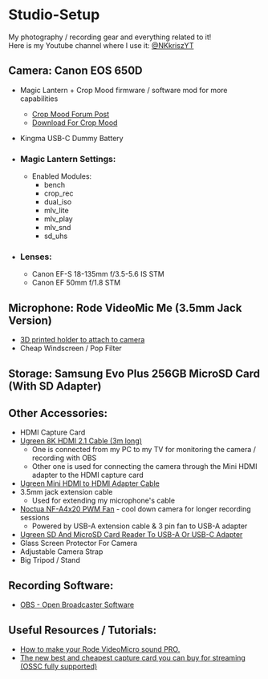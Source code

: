 # Studio-Setup
My photography / recording gear and everything related to it!  
Here is my Youtube channel where I use it: [@NKkriszYT](https://www.youtube.com/@NKkriszYT)

## Camera: Canon EOS 650D
- Magic Lantern + Crop Mood firmware / software mod for more capabilities
  - [Crop Mood Forum Post](https://www.magiclantern.fm/forum/index.php?topic=26851)
  - [Download For Crop Mood](https://bitbucket.org/bilal_fakhouri/crop-mood-builds/downloads/)
- Kingma USB-C Dummy Battery

- ### Magic Lantern Settings:
  - Enabled Modules:
    - bench
    - crop_rec
    - dual_iso
    - mlv_lite
    - mlv_play
    - mlv_snd
    - sd_uhs

- ### Lenses:
  - Canon EF-S 18-135mm f/3.5-5.6 IS STM
  - Canon EF 50mm f/1.8 STM

## Microphone: Rode VideoMic Me (3.5mm Jack Version)
- [3D printed holder to attach to camera](https://www.printables.com/model/298735-rode-videomic-me-hotshoe-coldshoe-adapter)
- Cheap Windscreen / Pop Filter

## Storage: Samsung Evo Plus 256GB MicroSD Card (With SD Adapter)

## Other Accessories:
- HDMI Capture Card
- [Ugreen 8K HDMI 2.1 Cable (3m long)](https://eu.ugreen.com/products/ugreen-hdmi-2-1-cable?variant=40513535737939)
  - One is connected from my PC to my TV for monitoring the camera / recording with OBS
  - Other one is used for connecting the camera through the Mini HDMI adapter to the HDMI capture card
- [Ugreen Mini HDMI to HDMI Adapter Cable](https://eu.ugreen.com/products/4k-mini-hdmi-to-hdmi-cable?variant=40402410438739)
- 3.5mm jack extension cable
  - Used for extending my microphone's cable
- [Noctua NF-A4x20 PWM Fan](https://noctua.at/en/nf-a4x20-pwm) - cool down camera for longer recording sessions
  - Powered by USB-A extension cable & 3 pin fan to USB-A adapter
- [Ugreen SD And MicroSD Card Reader To USB-A Or USB-C Adapter](https://eu.ugreen.com/products/50706)
- Glass Screen Protector For Camera
- Adjustable Camera Strap
- Big Tripod / Stand

## Recording Software:
- [OBS - Open Broadcaster Software](https://obsproject.com/)

## Useful Resources / Tutorials:
- [How to make your Rode VideoMicro sound PRO.](https://www.youtube.com/watch?v=jfB1VUMip80)
- [The new best and cheapest capture card you can buy for streaming (OSSC fully supported)](https://www.youtube.com/watch?v=Ts_Xnh3ZJaw)
